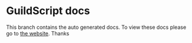 # GuildScript docs
This branch contains the auto generated docs. To view these docs please go to [the website](https://guildscript.github.io/). Thanks
